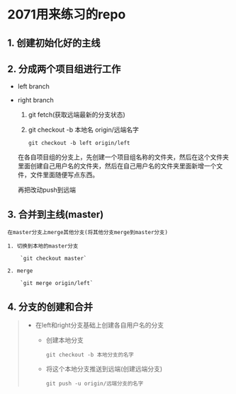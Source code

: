# 2071用来练习的repo
## 1. 创建初始化好的主线
## 2. 分成两个项目组进行工作

 - left branch
 - right branch

    1. git fetch(获取远端最新的分支状态)
    2. git checkout -b 本地名 origin/远端名字

        `git checkout -b left origin/left`

    在各自项目组的分支上，先创建一个项目组名称的文件夹，然后在这个文件夹里面创建自己用户名的文件夹，然后在自己用户名的文件夹里面新增一个文件，文件里面随便写点东西。

    再把改动push到远端

## 3. 合并到主线(master)

    在master分支上merge其他分支(将其他分支merge到master分支)

    1. 切换到本地的master分支

        `git checkout master`
    
    2. merge

        `git merge origin/left`

## 4. 分支的创建和合并

> - 在left和right分支基础上创建各自用户名的分支
>   - 创建本地分支
>
>       `git checkout -b 本地分支的名字`
>
>   - 将这个本地分支推送到远端(创建远端分支)
>       
>       `git push -u origin/远端分支的名字`
>
